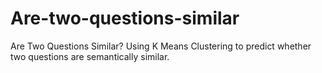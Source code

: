 # Are-two-questions-similar
Are Two Questions Similar? Using K Means Clustering to predict whether two questions are semantically similar. 
